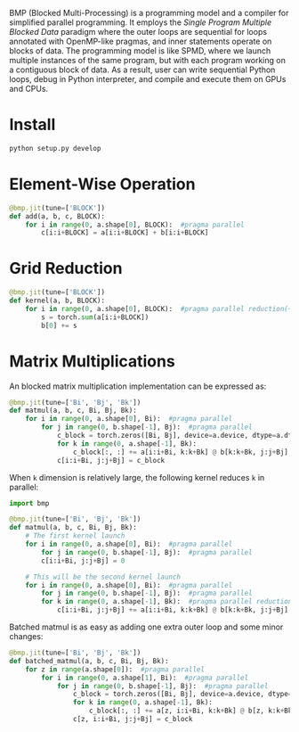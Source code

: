 BMP (Blocked Multi-Processing) is a programming model and a compiler for simplified parallel programming. It employs the *Single Program Multiple Blocked Data* paradigm where the outer loops are sequential for loops annotated with OpenMP-like pragmas, and inner statements operate on blocks of data. The programming model is like SPMD, where we launch multiple instances of the same program, but with each program working on a contiguous block of data. As a result, user can write sequential Python loops, debug in Python interpreter, and compile and execute them on GPUs and CPUs.


# Install

```bash
python setup.py develop
```

# Element-Wise Operation
```python
@bmp.jit(tune=['BLOCK'])
def add(a, b, c, BLOCK):
    for i in range(0, a.shape[0], BLOCK):  #pragma parallel
        c[i:i+BLOCK] = a[i:i+BLOCK] + b[i:i+BLOCK]
```

# Grid Reduction

```python
@bmp.jit(tune=['BLOCK'])
def kernel(a, b, BLOCK):
    for i in range(0, a.shape[0], BLOCK):  #pragma parallel reduction(+:b)
        s = torch.sum(a[i:i+BLOCK])
        b[0] += s 
```

# Matrix Multiplications

An blocked matrix multiplication implementation can be expressed as:
```python
@bmp.jit(tune=['Bi', 'Bj', 'Bk'])
def matmul(a, b, c, Bi, Bj, Bk):
    for i in range(0, a.shape[0], Bi):  #pragma parallel
        for j in range(0, b.shape[-1], Bj):  #pragma parallel
            c_block = torch.zeros([Bi, Bj], device=a.device, dtype=a.dtype)
            for k in range(0, a.shape[-1], Bk):
                c_block[:, :] += a[i:i+Bi, k:k+Bk] @ b[k:k+Bk, j:j+Bj]
            c[i:i+Bi, j:j+Bj] = c_block
```

When `k` dimension is relatively large, the following kernel reduces `k` in parallel:
```python
import bmp

@bmp.jit(tune=['Bi', 'Bj', 'Bk'])
def matmul(a, b, c, Bi, Bj, Bk):
    # The first kernel launch
    for i in range(0, a.shape[0], Bi):  #pragma parallel
    	for j in range(0, b.shape[-1], Bj):  #pragma parallel
	    c[i:i+Bi, j:j+Bj] = 0

    # This will be the second kernel launch
    for i in range(0, a.shape[0], Bi):  #pragma parallel
    	for j in range(0, b.shape[-1], Bj):  #pragma parallel
	    for k in range(0, a.shape[-1], Bk):  #pragma parallel reduction(+:c)
	    	c[i:i+Bi, j:j+Bj] += a[i:i+Bi, k:k+Bk] @ b[k:k+Bk, j:j+Bj]
```


Batched matmul is as easy as adding one extra outer loop and some minor changes:

```python
@bmp.jit(tune=['Bi', 'Bj', 'Bk'])
def batched_matmul(a, b, c, Bi, Bj, Bk):
    for z in range(a.shape[0]):  #pragma parallel
        for i in range(0, a.shape[1], Bi):  #pragma parallel
            for j in range(0, b.shape[-1], Bj):  #pragma parallel
                c_block = torch.zeros([Bi, Bj], device=a.device, dtype=a.dtype)
                for k in range(0, a.shape[-1], Bk):
                    c_block[:, :] += a[z, i:i+Bi, k:k+Bk] @ b[z, k:k+Bk, j:j+Bj]
                c[z, i:i+Bi, j:j+Bj] = c_block
```

